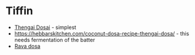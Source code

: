 # Tiffin
- [Thengai Dosai](http://htmlpreview.github.io/?https://github.com/paramraghavan/cookbook/blob/master/tiffin/thengai-dosai.html) - simplest
- https://hebbarskitchen.com/coconut-dosa-recipe-thengai-dosa/ - this needs fermentation of the batter
- [Rava dosa](https://www.youtube.com/watch?v=80a6dSq0aOA)
